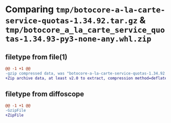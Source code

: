# Comparing `tmp/botocore-a-la-carte-service-quotas-1.34.92.tar.gz` & `tmp/botocore_a_la_carte_service_quotas-1.34.93-py3-none-any.whl.zip`

## filetype from file(1)

```diff
@@ -1 +1 @@
-gzip compressed data, was "botocore-a-la-carte-service-quotas-1.34.92.tar", last modified: Fri Apr 26 01:01:49 2024, max compression
+Zip archive data, at least v2.0 to extract, compression method=deflate
```

## filetype from diffoscope

```diff
@@ -1 +1 @@
-GzipFile
+ZipFile
```

